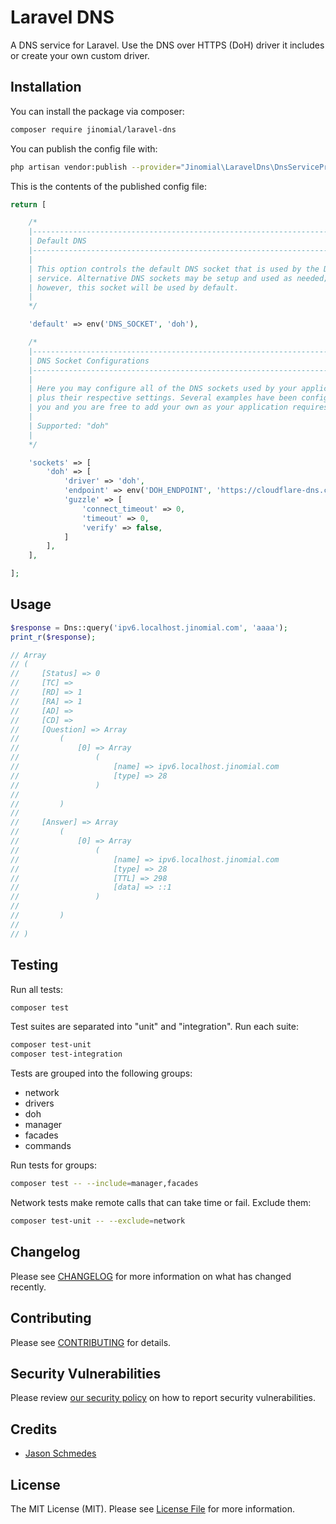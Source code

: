 # Laravel DNS

A DNS service for Laravel. Use the DNS over HTTPS (DoH) driver it includes or create your own custom driver.

## Installation

You can install the package via composer:

```bash
composer require jinomial/laravel-dns
```

You can publish the config file with:
```bash
php artisan vendor:publish --provider="Jinomial\LaravelDns\DnsServiceProvider" --tag="laravel-dns-config"
```

This is the contents of the published config file:

```php
return [

    /*
    |--------------------------------------------------------------------------
    | Default DNS
    |--------------------------------------------------------------------------
    |
    | This option controls the default DNS socket that is used by the DNS
    | service. Alternative DNS sockets may be setup and used as needed;
    | however, this socket will be used by default.
    |
    */

    'default' => env('DNS_SOCKET', 'doh'),

    /*
    |--------------------------------------------------------------------------
    | DNS Socket Configurations
    |--------------------------------------------------------------------------
    |
    | Here you may configure all of the DNS sockets used by your application
    | plus their respective settings. Several examples have been configured for
    | you and you are free to add your own as your application requires.
    |
    | Supported: "doh"
    |
    */

    'sockets' => [
        'doh' => [
            'driver' => 'doh',
            'endpoint' => env('DOH_ENDPOINT', 'https://cloudflare-dns.com/dns-query'),
            'guzzle' => [
                'connect_timeout' => 0,
                'timeout' => 0,
                'verify' => false,
            ]
        ],
    ],

];

```

## Usage

```php
$response = Dns::query('ipv6.localhost.jinomial.com', 'aaaa');
print_r($response);

// Array
// (
//     [Status] => 0
//     [TC] =>
//     [RD] => 1
//     [RA] => 1
//     [AD] =>
//     [CD] =>
//     [Question] => Array
//         (
//             [0] => Array
//                 (
//                     [name] => ipv6.localhost.jinomial.com
//                     [type] => 28
//                 )
//
//         )
//
//     [Answer] => Array
//         (
//             [0] => Array
//                 (
//                     [name] => ipv6.localhost.jinomial.com
//                     [type] => 28
//                     [TTL] => 298
//                     [data] => ::1
//                 )
//
//         )
//
// )
```

## Testing

Run all tests:

```bash
composer test
```

Test suites are separated into "unit" and "integration". Run each suite:

```bash
composer test-unit
composer test-integration
```

Tests are grouped into the following groups:

- network
- drivers
- doh
- manager
- facades
- commands

Run tests for groups:

```bash
composer test -- --include=manager,facades
```

Network tests make remote calls that can take time or fail. Exclude them:

```bash
composer test-unit -- --exclude=network
```

## Changelog

Please see [CHANGELOG](CHANGELOG.md) for more information on what has changed recently.

## Contributing

Please see [CONTRIBUTING](.github/CONTRIBUTING.md) for details.

## Security Vulnerabilities

Please review [our security policy](.github/SECURITY.md) on how to report security vulnerabilities.

## Credits

- [Jason Schmedes](https://github.com/jinomial)

## License

The MIT License (MIT). Please see [License File](LICENSE.md) for more information.
